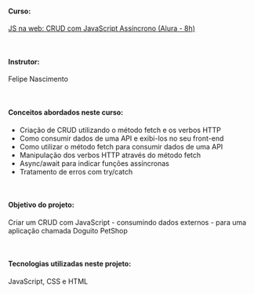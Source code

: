 #### Curso:
[JS na web: CRUD com JavaScript Assíncrono (Alura - 8h)](https://cursos.alura.com.br/course/javascript-crud-assincrono)

&nbsp; 

#### Instrutor:
Felipe Nascimento

&nbsp; 

#### Conceitos abordados neste curso:
- Criação de CRUD utilizando o método fetch e os verbos HTTP
- Como consumir dados de uma API e exibi-los no seu front-end
- Como utilizar o método fetch para consumir dados de uma API
- Manipulação dos verbos HTTP através do método fetch
- Async/await para indicar funções assíncronas
- Tratamento de erros com try/catch

&nbsp; 

#### Objetivo do projeto:
Criar um CRUD com JavaScript - consumindo dados externos - para uma aplicação chamada Doguito PetShop

&nbsp; 

#### Tecnologias utilizadas neste projeto: 
JavaScript, CSS e HTML